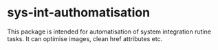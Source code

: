 # sys-int-authomatisation

This package is intended for automatisation of system integration rutine tasks. It can optimise images, clean href attributes etc.
